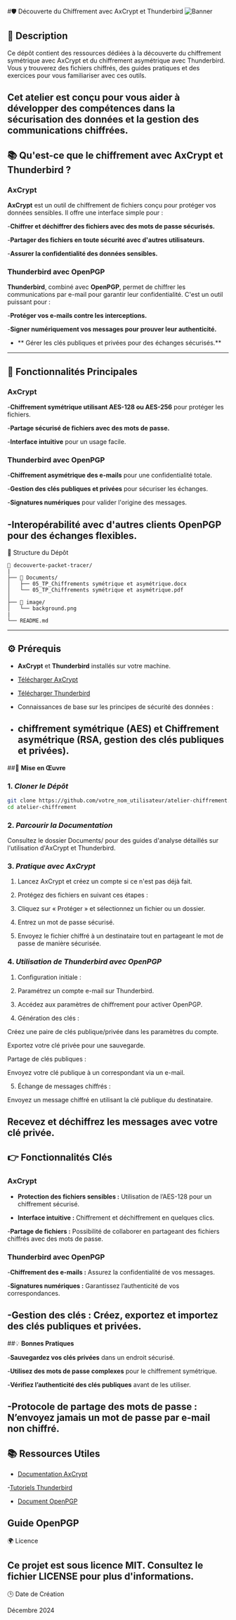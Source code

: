 #🛡️ Découverte du Chiffrement avec AxCrypt et Thunderbird
![Banner](Image/background.png)

## 📄 **Description**

Ce dépôt contient des ressources dédiées à la découverte du chiffrement symétrique avec AxCrypt et du chiffrement asymétrique avec Thunderbird. Vous y trouverez des fichiers chiffrés, des guides pratiques et des exercices pour vous familiariser avec ces outils.

Cet atelier est conçu pour vous aider à développer des compétences dans la sécurisation des données et la gestion des communications chiffrées.
---

## 📚 **Qu'est-ce que le chiffrement avec AxCrypt et Thunderbird ?**

### AxCrypt

**AxCrypt** est un outil de chiffrement de fichiers conçu pour protéger vos données sensibles. Il offre une interface simple pour :

-**Chiffrer et déchiffrer des fichiers avec des mots de passe sécurisés.**

-**Partager des fichiers en toute sécurité avec d'autres utilisateurs.**

-**Assurer la confidentialité des données sensibles.**

### Thunderbird avec OpenPGP

**Thunderbird**, combiné avec **OpenPGP**, permet de chiffrer les communications par e-mail pour garantir leur confidentialité. C'est un outil puissant pour :

-**Protéger vos e-mails contre les interceptions.**

-**Signer numériquement vos messages pour prouver leur authenticité.**

- ** Gérer les clés publiques et privées pour des échanges sécurisés.**

---

## 🔗 **Fonctionnalités Principales**

### AxCrypt

-**Chiffrement symétrique utilisant AES-128 ou AES-256** pour protéger les fichiers.

-**Partage sécurisé de fichiers avec des mots de passe.**

-**Interface intuitive** pour un usage facile.

### Thunderbird avec OpenPGP

-**Chiffrement asymétrique des e-mails** pour une confidentialité totale.

-**Gestion des clés publiques et privées** pour sécuriser les échanges.

-**Signatures numériques** pour valider l'origine des messages.

-**Interopérabilité avec d'autres clients OpenPGP** pour des échanges flexibles.
---

📂 Structure du Dépôt
```
📂 decouverte-packet-tracer/
|
├── 📂 Documents/
│   ├── 05_TP_Chiffrements symétrique et asymétrique.docx
│   └── 05_TP_Chiffrements symétrique et asymétrique.pdf
│
├── 📂 image/
│   └── background.png
|
└── README.md
```
---

## ⚙️ **Prérequis**

- **AxCrypt** et **Thunderbird** installés sur votre machine.

- [Télécharger AxCrypt](https://axcrypt.net/)

- [Télécharger Thunderbird](https://www.thunderbird.net/fr/)

- Connaissances de base sur les principes de sécurité des données :

- **chiffrement symétrique** (AES) et **Chiffrement asymétrique** (RSA, gestion des clés publiques et privées).
  ---

##🚀 **Mise en Œuvre**

### 1. ***Cloner le Dépôt***
```bash
git clone https://github.com/votre_nom_utilisateur/atelier-chiffrement.git
cd atelier-chiffrement
```
### 2. ***Parcourir la Documentation***

Consultez le dossier Documents/ pour des guides d'analyse détaillés sur l'utilisation d'AxCrypt et Thunderbird.

### 3. ***Pratique avec AxCrypt***

1. Lancez AxCrypt et créez un compte si ce n'est pas déjà fait.

2. Protégez des fichiers en suivant ces étapes :

3. Cliquez sur « Protéger » et sélectionnez un fichier ou un dossier.

4. Entrez un mot de passe sécurisé.

5. Envoyez le fichier chiffré à un destinataire tout en partageant le mot de passe de manière sécurisée.

### 4. ***Utilisation de Thunderbird avec OpenPGP***

1. Configuration initiale :

2. Paramétrez un compte e-mail sur Thunderbird.

3. Accédez aux paramètres de chiffrement pour activer OpenPGP.

4. Génération des clés :

Créez une paire de clés publique/privée dans les paramètres du compte.

Exportez votre clé privée pour une sauvegarde.

Partage de clés publiques :

Envoyez votre clé publique à un correspondant via un e-mail.

5. Échange de messages chiffrés :

Envoyez un message chiffré en utilisant la clé publique du destinataire.

Recevez et déchiffrez les messages avec votre clé privée.
---

## 👉 **Fonctionnalités Clés**

### AxCrypt

- **Protection des fichiers sensibles :** Utilisation de l’AES-128 pour un chiffrement sécurisé.

- **Interface intuitive :** Chiffrement et déchiffrement en quelques clics.

-**Partage de fichiers :** Possibilité de collaborer en partageant des fichiers chiffrés avec des mots de passe.

### Thunderbird avec OpenPGP

-**Chiffrement des e-mails :** Assurez la confidentialité de vos messages.

-**Signatures numériques :** Garantissez l’authenticité de vos correspondances.

-**Gestion des clés :** Créez, exportez et importez des clés publiques et privées.
---

##💡 **Bonnes Pratiques**

-**Sauvegardez vos clés privées** dans un endroit sécurisé.

-**Utilisez des mots de passe complexes** pour le chiffrement symétrique.

-**Vérifiez l’authenticité des clés publiques** avant de les utiliser.

-**Protocole de partage des mots de passe :** N’envoyez jamais un mot de passe par e-mail non chiffré.
---

## 📚 **Ressources Utiles**

- [Documentation AxCrypt](https://axcrypt.net/information/guides/get-started/)

-[Tutoriels Thunderbird](https://support.mozilla.org/fr/products/thunderbird)
- [Document OpenPGP](https://www.openpgp.org/)

Guide OpenPGP
---

🌍 Licence

Ce projet est sous licence MIT. Consultez le fichier LICENSE pour plus d'informations.
---

🕒 Date de Création

Décembre 2024

